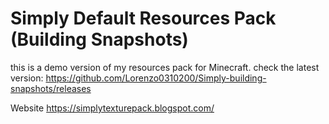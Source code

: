 # Simply Default Resources Pack (Building Snapshots)


this is a demo version of my resources pack for Minecraft. check the latest version: https://github.com/Lorenzo0310200/Simply-building-snapshots/releases

Website
https://simplytexturepack.blogspot.com/
